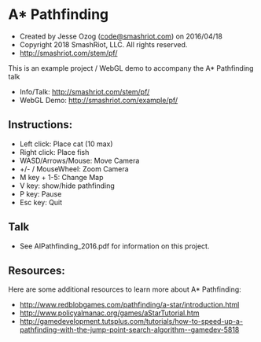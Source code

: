 # A* Pathfinding

* Created by Jesse Ozog (code@smashriot.com) on 2016/04/18
* Copyright 2018 SmashRiot, LLC. All rights reserved.
* http://smashriot.com/stem/pf/

This is an example project / WebGL demo to accompany the A* Pathfinding talk

* Info/Talk: http://smashriot.com/stem/pf/
* WebGL Demo: http://smashriot.com/example/pf/

## Instructions:

* Left click: Place cat (10 max)
* Right click: Place fish
* WASD/Arrows/Mouse: Move Camera
* +/- / MouseWheel: Zoom Camera
* M key + 1-5: Change Map
* V key: show/hide pathfinding
* P key: Pause
* Esc key: Quit

## Talk

* See AIPathfinding_2016.pdf for information on this project.

## Resources:

Here are some additional resources to learn more about A* Pathfinding:

* http://www.redblobgames.com/pathfinding/a-star/introduction.html
* http://www.policyalmanac.org/games/aStarTutorial.htm
* http://gamedevelopment.tutsplus.com/tutorials/how-to-speed-up-a-pathfinding-with-the-jump-point-search-algorithm--gamedev-5818

